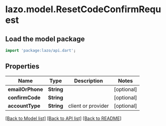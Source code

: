# lazo.model.ResetCodeConfirmRequest

## Load the model package
```dart
import 'package:lazo/api.dart';
```

## Properties
Name | Type | Description | Notes
------------ | ------------- | ------------- | -------------
**emailOrPhone** | **String** |  | [optional] 
**confirmCode** | **String** |  | [optional] 
**accountType** | **String** | client or provider | [optional] 

[[Back to Model list]](../README.md#documentation-for-models) [[Back to API list]](../README.md#documentation-for-api-endpoints) [[Back to README]](../README.md)


